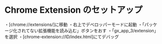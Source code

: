 # Chrome Extension のセットアップ

・[chrome://extensions/]に移動 
・右上でデベロッパーモードに起動 
・「パッケージ化されてない拡張機能を読み込む」ボタンをおす 
・「gx_app_3/extension」を選択 
・[chrome-extension://ID/index.html]にてデバッグ 